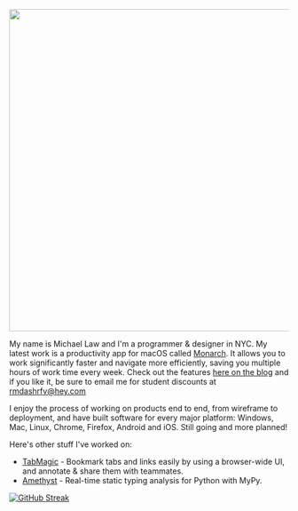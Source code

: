<div align="left">
  <img src="https://imgur.com/8JiTTJH.png" width="580" height="auto" />
</div>

My name is Michael Law and I'm a programmer & designer in NYC. My latest work is a productivity app for macOS called [Monarch](https://monarchlauncher.com). It allows you to work significantly faster and navigate more efficiently, saving you multiple hours of work time every week. Check out the features [here on the blog](https://blog.monarchlauncher.com/introducing-monarch-665482f26db9) and if you like it, be sure to email me for student discounts at [rmdashrfv@hey.com](x)

I enjoy the process of working on products end to end, from wireframe to deployment, and have built software for every major platform: Windows, Mac, Linux, Chrome, Firefox, Android and iOS. Still going and more planned!

Here's other stuff I've worked on:
- [TabMagic](https://chromewebstore.google.com/detail/tabmagic-bookmark-tab-man/npgdnccnohhbnkiligkdfahfpekgjjka) - Bookmark tabs and links easily by using a browser-wide UI, and annotate & share them with teammates.
- [Amethyst](https://marketplace.visualstudio.com/items?itemName=rmdashrfv.amethyst) - Real-time static typing analysis for Python with MyPy.
  
[![GitHub Streak](https://streak-stats.demolab.com?user=rmdashrfv&theme=react)](https://streak-stats.demolab.com?user=rmdashrfv&theme=react)

